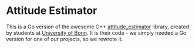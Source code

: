 # Attitude Estimator

This is a Go version of the awesome C++ [attitude_estimator](https://github.com/AIS-Bonn/attitude_estimator) library, created by students
at [University of Bonn](https://www.uni-bonn.de/en/university). It is their
code - we simply needed a Go version for one of our projects, so we rewrote it.
